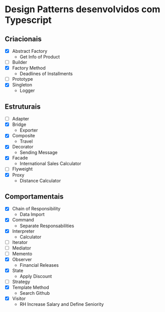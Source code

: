 # Design Patterns desenvolvidos com Typescript

## Criacionais

- [x] Abstract Factory
    - Get Info of Product
- [ ] Builder
- [x] Factory Method
    - Deadlines of Installments
- [ ] Prototype
- [x] Singleton
    - Logger

## Estruturais

- [ ] Adapter
- [x] Bridge
    - Exporter
- [x] Composite
    - Travel
- [x] Decorator
    - Sending Message
- [x] Facade
    - International Sales Calculator
- [ ] Flyweight
- [x] Proxy
    - Distance Calculator

## Comportamentais

- [x] Chain of Responsibility
    - Data Import
- [x] Command
    - Separate Responsabilities
- [x] Interpreter
    - Calculator
- [ ] Iterator
- [ ] Mediator
- [ ] Memento
- [x] Observer
    - Financial Releases
- [x] State
    - Apply Discount
- [ ] Strategy
- [x] Template Method
    - Search Github
- [x] Visitor
    - RH Increase Salary and Define Seniority
